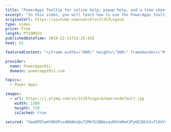 ```yaml
---
title: "PowerApps Tooltip for inline help, popup help, and a time sheet app"
excerpt: "In this video, you will learn how to use the PowerApps tooltip to provide inline help for both tablet and mobile apps. For mobile apps the concept uses a popup because you can't hover on a mobile app.  PowerApps Conditional Formatting and Popups https://www.youtube.com/watch?v=IvapIsBbM-U"
originalUrl: https://youtube.com/watch?v=1tJk7LxgocA
type: video
price: Free
length: PT19M55S
publishedDateTime: 2018-12-11T22:25:43Z
heat: 51

featuredContent: "<iframe width=\"800\" height=\"500\" frameborder=\"0\" src=\"https://www.youtube.com/embed/1tJk7LxgocA\" allow=\"accelerometer; autoplay; encrypted-media; gyroscope; picture-in-picture\" allowfullscreen></iframe>"

provider:
  name: PowerApps911
  domain: powerapps911.com

topics:
  - Power Apps

images:
  - url: https://i.ytimg.com/vi/1tJk7LxgocA/maxresdefault.jpg
    width: 1280
    height: 720
    isCached: true

secured: "Vaa0PDlwmY0KOPsxdWbNXoQsT2MhfU3BBmzauRUYmMeX3Py6EZOU14vTC6UY4NQzOB71fDOn+7jNtgHrW9rP6yXiXchlcFGJMVDkwowpc0wUEL+7RhcdMJL0pOoR7a2KGdTvCmqDnW1l86e8wcj2XA/38u9oh7wz6rA7axsjAPNFU2/weUy1FmCTf/aznXsT/4cFauw3ynorLyblFPAETMYaaiNgBmTi0/eAiLWv/uVz/u/A91cewwIj7J2mhKLEmGt+xpSQn94XbTt66CKT50Ul1c0QglXBSlC2q+Vmx0F4dFqP7ZOJspwZ7jRl1Ifvys9H6JR5jTdhWOaDiH8JjX2WWrjjxo09PSnJsZNyBHC3v3cZKe4sBDtQzWKwWlTwFA9Gx4HaWJVWekGc6keUPxyie6zBYtHpTB2aUxIZEXw=;9kEoM7JmXRbEsKsPcq2CUg=="
---
```



